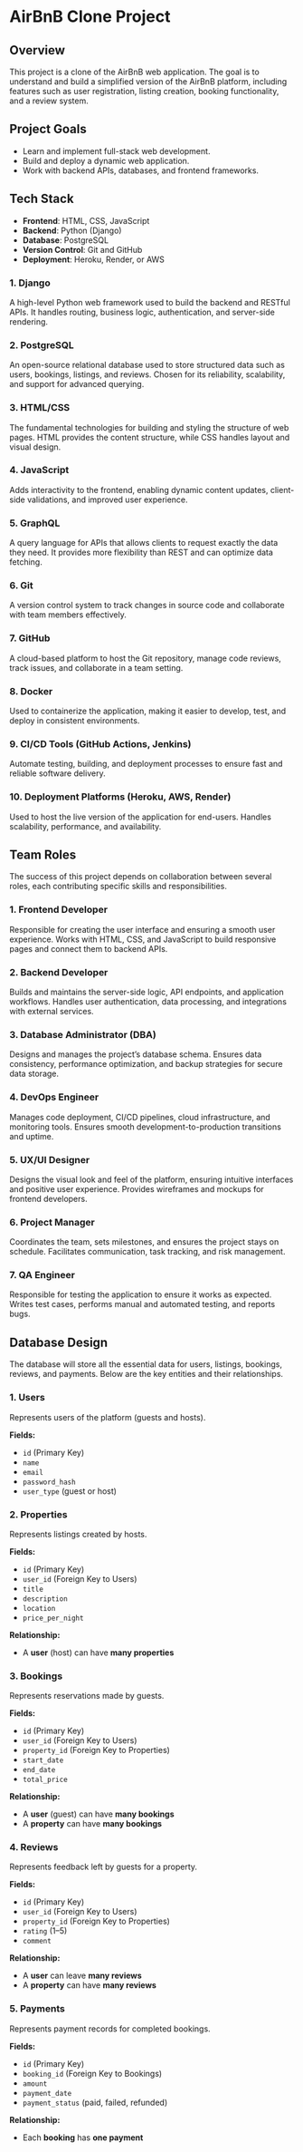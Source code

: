 # AirBnB Clone Project

## Overview

This project is a clone of the AirBnB web application. The goal is to understand and build a simplified version of the AirBnB platform, including features such as user registration, listing creation, booking functionality, and a review system.

## Project Goals

- Learn and implement full-stack web development.
- Build and deploy a dynamic web application.
- Work with backend APIs, databases, and frontend frameworks.

## Tech Stack

- **Frontend**: HTML, CSS, JavaScript
- **Backend**: Python (Django)
- **Database**:  PostgreSQL
- **Version Control**: Git and GitHub
- **Deployment**: Heroku, Render, or AWS

### 1. Django
A high-level Python web framework used to build the backend and RESTful APIs. It handles routing, business logic, authentication, and server-side rendering.

### 2. PostgreSQL
An open-source relational database used to store structured data such as users, bookings, listings, and reviews. Chosen for its reliability, scalability, and support for advanced querying.

### 3. HTML/CSS
The fundamental technologies for building and styling the structure of web pages. HTML provides the content structure, while CSS handles layout and visual design.

### 4. JavaScript
Adds interactivity to the frontend, enabling dynamic content updates, client-side validations, and improved user experience.

### 5. GraphQL
A query language for APIs that allows clients to request exactly the data they need. It provides more flexibility than REST and can optimize data fetching.

### 6. Git
A version control system to track changes in source code and collaborate with team members effectively.

### 7. GitHub
A cloud-based platform to host the Git repository, manage code reviews, track issues, and collaborate in a team setting.

### 8. Docker
Used to containerize the application, making it easier to develop, test, and deploy in consistent environments.

### 9. CI/CD Tools (GitHub Actions, Jenkins)
Automate testing, building, and deployment processes to ensure fast and reliable software delivery.

### 10. Deployment Platforms (Heroku, AWS, Render)
Used to host the live version of the application for end-users. Handles scalability, performance, and availability.



## Team Roles

The success of this project depends on collaboration between several roles, each contributing specific skills and responsibilities.

### 1. Frontend Developer
Responsible for creating the user interface and ensuring a smooth user experience. Works with HTML, CSS, and JavaScript to build responsive pages and connect them to backend APIs.

### 2. Backend Developer
Builds and maintains the server-side logic, API endpoints, and application workflows. Handles user authentication, data processing, and integrations with external services.

### 3. Database Administrator (DBA)
Designs and manages the project’s database schema. Ensures data consistency, performance optimization, and backup strategies for secure data storage.

### 4. DevOps Engineer
Manages code deployment, CI/CD pipelines, cloud infrastructure, and monitoring tools. Ensures smooth development-to-production transitions and uptime.

### 5. UX/UI Designer
Designs the visual look and feel of the platform, ensuring intuitive interfaces and positive user experience. Provides wireframes and mockups for frontend developers.

### 6. Project Manager
Coordinates the team, sets milestones, and ensures the project stays on schedule. Facilitates communication, task tracking, and risk management.

### 7. QA Engineer
Responsible for testing the application to ensure it works as expected. Writes test cases, performs manual and automated testing, and reports bugs.

## Database Design

The database will store all the essential data for users, listings, bookings, reviews, and payments. Below are the key entities and their relationships.

### 1. Users

Represents users of the platform (guests and hosts).

**Fields:**
- `id` (Primary Key)
- `name`
- `email`
- `password_hash`
- `user_type` (guest or host)

### 2. Properties

Represents listings created by hosts.

**Fields:**
- `id` (Primary Key)
- `user_id` (Foreign Key to Users)
- `title`
- `description`
- `location`
- `price_per_night`

**Relationship:**
- A **user** (host) can have **many properties**

### 3. Bookings

Represents reservations made by guests.

**Fields:**
- `id` (Primary Key)
- `user_id` (Foreign Key to Users)
- `property_id` (Foreign Key to Properties)
- `start_date`
- `end_date`
- `total_price`

**Relationship:**
- A **user** (guest) can have **many bookings**
- A **property** can have **many bookings**

### 4. Reviews

Represents feedback left by guests for a property.

**Fields:**
- `id` (Primary Key)
- `user_id` (Foreign Key to Users)
- `property_id` (Foreign Key to Properties)
- `rating` (1–5)
- `comment`

**Relationship:**
- A **user** can leave **many reviews**
- A **property** can have **many reviews**

### 5. Payments

Represents payment records for completed bookings.

**Fields:**
- `id` (Primary Key)
- `booking_id` (Foreign Key to Bookings)
- `amount`
- `payment_date`
- `payment_status` (paid, failed, refunded)

**Relationship:**
- Each **booking** has **one payment**

